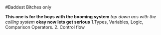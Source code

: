 #Baddest Bitches only

**This one is for the boys with the booming system**
*top down acs with the colling system*
**okay now lets get serious**
1.Types, Variables, Logic, Comparison Operators.
2. Control flow

